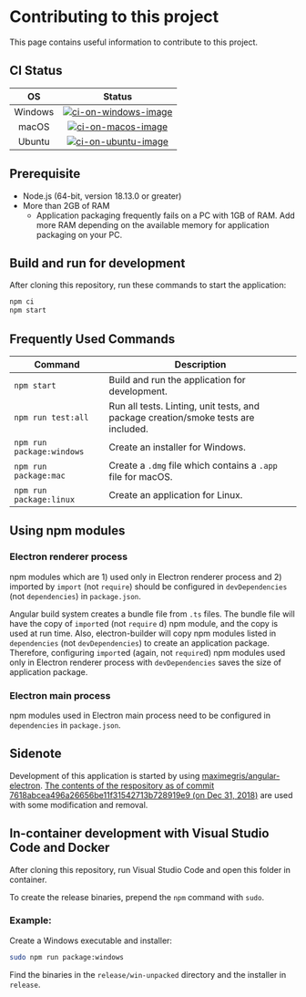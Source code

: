 # Contributing to this project

This page contains useful information to contribute to this project.


## CI Status

| OS      | Status                                       |
|:-------:|:--------------------------------------------:|
| Windows | [![ci-on-windows-image]][ci-on-windows-link] |
| macOS   | [![ci-on-macos-image]][ci-on-macos-link]     |
| Ubuntu  | [![ci-on-ubuntu-image]][ci-on-ubuntu-link]   |

[ci-on-windows-image]: https://github.com/TomoyukiAota/photo-location-map/workflows/CI%20on%20Windows/badge.svg
[ci-on-windows-link]: https://github.com/TomoyukiAota/photo-location-map/actions?query=workflow%3A%22CI+on+Windows%22
[ci-on-macos-image]: https://github.com/TomoyukiAota/photo-location-map/workflows/CI%20on%20macOS/badge.svg
[ci-on-macos-link]: https://github.com/TomoyukiAota/photo-location-map/actions?query=workflow%3A%22CI+on+macOS%22
[ci-on-ubuntu-image]: https://github.com/TomoyukiAota/photo-location-map/workflows/CI%20on%20Ubuntu/badge.svg
[ci-on-ubuntu-link]: https://github.com/TomoyukiAota/photo-location-map/actions?query=workflow%3A%22CI+on+Ubuntu%22


## Prerequisite

 - Node.js (64-bit, version 18.13.0 or greater)
 - More than 2GB of RAM
   - Application packaging frequently fails on a PC with 1GB of RAM. Add more RAM depending on the available memory for application packaging on your PC.


## Build and run for development

After cloning this repository, run these commands to start the application: 

``` bash
npm ci
npm start
```


## Frequently Used Commands

|Command|Description|
|--|--|
|`npm start`| Build and run the application for development. |
|`npm run test:all`| Run all tests. Linting, unit tests, and package creation/smoke tests are included. |
|`npm run package:windows`| Create an installer for Windows. |
|`npm run package:mac`| Create a `.dmg` file which contains a `.app` file for macOS. |
|`npm run package:linux`| Create an application for Linux. |


## Using npm modules

### Electron renderer process

npm modules which are 1) used only in Electron renderer process and 2) imported by `import` (not `require`) should be configured in `devDependencies` (not `dependencies`) in `package.json`.

Angular build system creates a bundle file from `.ts` files. The bundle file will have the copy of `import`ed (not `require` d) npm module, and the copy is used at run time. Also, electron-builder will copy npm modules listed in `dependencies` (not `devDependencies`) to create an application package. Therefore, configuring `import`ed (again, not `require`d) npm modules used only in Electron renderer process with `devDependencies` saves the size of application package.



### Electron main process

npm modules used in Electron main process need to be configured in `dependencies` in `package.json`. 


## Sidenote

Development of this application is started by using [maximegris/angular-electron](https://github.com/maximegris/angular-electron). [The contents of the respository as of commit 7618abcea496a26656be11f31542713b728919e9 (on Dec 31, 2018)](https://github.com/maximegris/angular-electron/tree/7618abcea496a26656be11f31542713b728919e9) are used with some modification and removal.

## In-container development with Visual Studio Code and Docker

After cloning this repository, run Visual Studio Code and open this folder in container.

To create the release binaries, prepend the `npm` command with `sudo`.

### Example:

Create a Windows executable and installer:

```bash
sudo npm run package:windows
```

Find the binaries in the `release/win-unpacked` directory and the installer in `release`.
